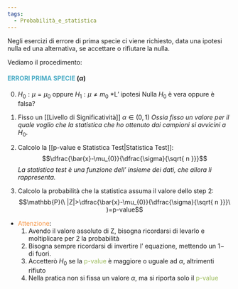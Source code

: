 ```yaml
---
tags:
  - Probabilità_e_statistica
---
```

Negli esercizi di errore di prima specie ci viene richiesto, data una ipotesi nulla ed una alternativa, se accettare o rifiutare la nulla.

Vediamo il procedimento:

#### <font color="#4bacc6">ERRORI PRIMA SPECIE</font> ($\alpha$)

0. $H_{0}:\mu=\mu_{0}$ oppure $H_{1}:\mu\neq m_{0}$
	*L’ ipotesi Nulla $H_{0}$ è vera oppure è falsa?

1.  Fisso un [[Livello di Significatività]] $\alpha\in(0,1)$
	*Ossia fisso un valore per il quale voglio che la statistica che ho ottenuto dai campioni si avvicini a* $H_{0}$.

2. Calcolo la [[p-value e Statistica Test|Statistica Test]]:
 $$\dfrac{\bar{x}-\mu_{0}}{\dfrac{\sigma}{\sqrt{ n }}}$$
	 *La statistica test è una funzione dell’ insieme dei dati, che allora li rappresenta.*

3. Calcolo la probabilità che la statistica assuma il valore dello step 2:
$$\mathbb{P}(\ |Z|>\dfrac{\bar{x}-\mu_{0}}{\dfrac{\sigma}{\sqrt{ n }}}\ )=p-value$$
- <font color="#f79646">Attenzione</font>:
	1. Avendo il valore assoluto di Z, bisogna ricordarsi di levarlo e moltiplicare per 2 la probabilità
	2. Bisogna sempre ricordarsi di invertire l’ equazione, mettendo un $1-$ di fuori.
	3. Accetterò $H_{0}$ se la <font color="#9bbb59">p-value</font> è maggiore o uguale ad $\alpha$, altrimenti rifiuto
	4. Nella pratica non si fissa un valore $\alpha$, ma si riporta solo il <font color="#9bbb59">p-value</font>

